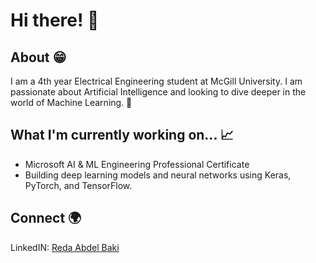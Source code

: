 # Hi there! 👋

## About 😁
I am a 4th year Electrical Engineering student at McGill University. I am passionate about Artificial Intelligence and looking to dive deeper in the world of Machine Learning. 🚀

## What I'm currently working on... 📈
- Microsoft AI & ML Engineering Professional Certificate
- Building deep learning models and neural networks using Keras, PyTorch, and TensorFlow.

## Connect 🌍
LinkedIN: [Reda Abdel Baki](https://www.linkedin.com/in/reda-abdel-baki-a450ab218/)

<!--
**redabaki/redabaki** is a ✨ _special_ ✨ repository because its `README.md` (this file) appears on your GitHub profile.

Here are some ideas to get you started:

- 🔭 I’m currently working on ...
- 🌱 I’m currently learning ...
- 👯 I’m looking to collaborate on ...
- 🤔 I’m looking for help with ...
- 💬 Ask me about ...
- 📫 How to reach me: ...
- 😄 Pronouns: ...
- ⚡ Fun fact: ...
-->
